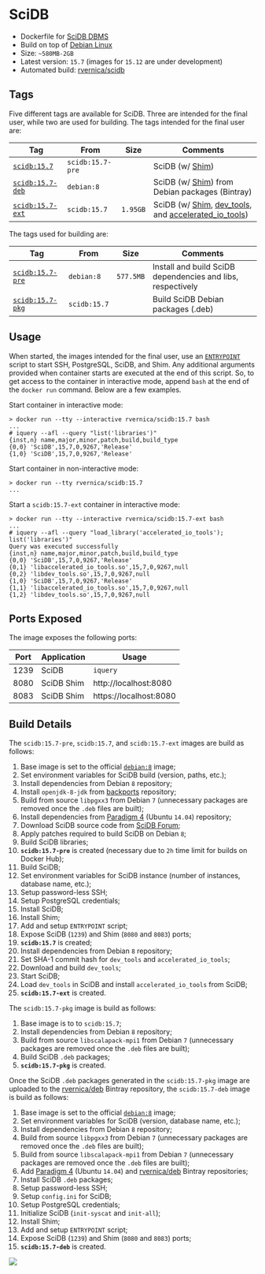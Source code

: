 SciDB
======

   * Dockerfile for [SciDB DBMS](http://www.paradigm4.com/)
   * Build on top of [Debian Linux](https://www.debian.org/)
   * Size: `~580MB-2GB`
   * Latest version: `15.7` (images for `15.12` are under development)
   * Automated build: [rvernica/scidb](https://hub.docker.com/r/rvernica/scidb/)

Tags
----

Five different tags are available for SciDB. Three are intended for the final user, while two are used for building. The tags intended for the final user are:

| Tag | From | Size | Comments |
| --- | --- | --- | --- |
| [`scidb:15.7`](https://github.com/rvernica/docker-library/blob/master/scidb/15.7/Dockerfile)         | `scidb:15.7-pre` | | SciDB (w/ [Shim](https://github.com/Paradigm4/shim))
| [`scidb:15.7-deb`](https://github.com/rvernica/docker-library/blob/master/scidb/15.7/Dockerfile.deb) | `debian:8`       | | SciDB (w/ [Shim](https://github.com/Paradigm4/shim)) from Debian packages (Bintray)
| [`scidb:15.7-ext`](https://github.com/rvernica/docker-library/blob/master/scidb/15.7/Dockerfile.ext) | `scidb:15.7`     | `1.95GB` | SciDB (w/ [Shim](https://github.com/Paradigm4/shim), [dev_tools](https://github.com/Paradigm4/dev_tools), and [accelerated_io_tools](https://github.com/Paradigm4/accelerated_io_tools)) |

The tags used for building are:

| Tag | From | Size | Comments |
| --- | --- | --- | --- |
| [`scidb:15.7-pre`](https://github.com/rvernica/docker-library/blob/master/scidb/15.7/Dockerfile.pre) | `debian:8`       | `577.5MB` | Install and build SciDB dependencies and libs, respectively
| [`scidb:15.7-pkg`](https://github.com/rvernica/docker-library/blob/master/scidb/15.7/Dockerfile.pkg) | `scidb:15.7`     | | Build SciDB Debian packages (.deb)

Usage
-----

When started, the images intended for the final user, use an [`ENTRYPOINT`](https://docs.docker.com/engine/reference/builder/#/entrypoint) script to start SSH, PostgreSQL, SciDB, and Shim. Any additional arguments provided when container starts are executed at the end of this script. So, to get access to the container in interactive mode, append `bash` at the end of the `docker run` command. Below are a few examples.

Start container in interactive mode:

    > docker run --tty --interactive rvernica/scidb:15.7 bash
    ...
    # iquery --afl --query "list('libraries')"
    {inst,n} name,major,minor,patch,build,build_type
    {0,0} 'SciDB',15,7,0,9267,'Release'
    {1,0} 'SciDB',15,7,0,9267,'Release'

Start container in non-interactive mode:

    > docker run --tty rvernica/scidb:15.7
    ...

Start a `scidb:15.7-ext` container in interactive mode:

    > docker run --tty --interactive rvernica/scidb:15.7-ext bash
    ...
    # iquery --afl --query "load_library('accelerated_io_tools'); list('libraries')"
    Query was executed successfully
    {inst,n} name,major,minor,patch,build,build_type
    {0,0} 'SciDB',15,7,0,9267,'Release'
    {0,1} 'libaccelerated_io_tools.so',15,7,0,9267,null
    {0,2} 'libdev_tools.so',15,7,0,9267,null
    {1,0} 'SciDB',15,7,0,9267,'Release'
    {1,1} 'libaccelerated_io_tools.so',15,7,0,9267,null
    {1,2} 'libdev_tools.so',15,7,0,9267,null


Ports Exposed
-------------

The image exposes the following ports:

| Port | Application | Usage                  |
| ---  | ---         | ---                    |
| 1239 | SciDB       | `iquery`               |
| 8080 | SciDB Shim  | http://localhost:8080  |
| 8083 | SciDB Shim  | https://localhost:8080 |

Build Details
-------------

The `scidb:15.7-pre`, `scidb:15.7`, and `scidb:15.7-ext` images are build as follows:

1. Base image is set to the official [`debian:8`](https://hub.docker.com/_/debian/) image;
1. Set environment variables for SciDB build (version, paths, etc.);
1. Install dependencies from Debian `8` repository;
1. Install `openjdk-8-jdk` from [backports](https://backports.debian.org) repository;
1. Build from source `libpgxx3` from Debian `7` (unnecessary packages are removed once the `.deb` files are built);
1. Install dependencies from [Paradigm 4](https://downloads.paradigm4.com/) (Ubuntu `14.04`) repository;
1. Download SciDB source code from [SciDB Forum](http://forum.paradigm4.com/t/scidb-release-15-7/843);
1. Apply patches required to build SciDB on Debian `8`;
1. Build SciDB libraries;
1. **`scidb:15.7-pre`** is created (necessary due to `2h` time limit for builds on Docker Hub);
1. Build SciDB;
1. Set environment variables for SciDB instance (number of instances, database name, etc.);
1. Setup password-less SSH;
1. Setup PostgreSQL credentials;
1. Install SciDB;
1. Install Shim;
1. Add and setup `ENTRYPOINT` script;
1. Expose SciDB (`1239`) and Shim (`8080` and `8083`) ports;
1. **`scidb:15.7`** is created;
1. Install dependencies from Debian `8` repository;
1. Set SHA-1 commit hash for `dev_tools` and `accelerated_io_tools`;
1. Download and build `dev_tools`;
1. Start SciDB;
1. Load `dev_tools` in SciDB and install `accelerated_io_tools` from SciDB;
1. **`scidb:15.7-ext`** is created.

The `scidb:15.7-pkg` image is build as follows:

1. Base image is to to `scidb:15.7`;
1. Install dependencies from Debian `8` repository;
1. Build from source `libscalapack-mpi1` from Debian `7` (unnecessary packages are removed once the `.deb` files are built);
1. Build SciDB `.deb` packages;
1. **`scidb:15.7-pkg`** is created.

Once the SciDB `.deb` packages generated in the `scidb:15.7-pkg` image are uploaded to the [rvernica/deb](https://bintray.com/rvernica/deb) Bintray repository, the `scidb:15.7-deb` image is build as follows:

1. Base image is set to the official [`debian:8`](https://hub.docker.com/_/debian/) image;
1. Set environment variables for SciDB (version, database name, etc.);
1. Install dependencies from Debian `8` repository;
1. Build from source `libpgxx3` from Debian `7` (unnecessary packages are removed once the `.deb` files are built);
1. Build from source `libscalapack-mpi1` from Debian `7` (unnecessary packages are removed once the `.deb` files are built);
1. Add [Paradigm 4](https://downloads.paradigm4.com/) (Ubuntu `14.04`) and [rvernica/deb](https://bintray.com/rvernica/deb) Bintray repositories;
1. Install SciDB `.deb` packages;
1. Setup password-less SSH;
1. Setup `config.ini` for SciDB;
1. Setup PostgreSQL credentials;
1. Initialize SciDB (`init-syscat` and `init-all`);
1. Install Shim;
1. Add and setup `ENTRYPOINT` script;
1. Expose SciDB (`1239`) and Shim (`8080` and `8083`) ports;
1. **`scidb:15.7-deb`** is created.

[![](https://badge.imagelayers.io/rvernica/scidb:latest.svg)](https://imagelayers.io/?images=rvernica/scidb:latest)
